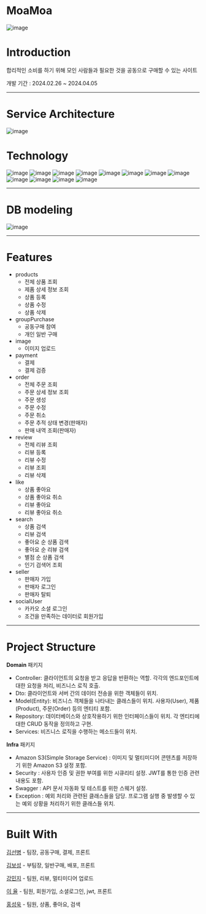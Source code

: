 # MoaMoa
![image](https://github.com/cwc-moamoa/moamoa/assets/149165093/9fe65f5e-c41d-4532-bd5f-f3fb2578e41d)


# Introduction

합리적인 소비를 하기 위해 모인 사람들과 필요한 것을 공동으로 구매할 수 있는 사이트

개발 기간 : 2024.02.26 ~ 2024.04.05

---
# Service Architecture
![image](https://github.com/cwc-moamoa/moamoa/assets/149165093/370dda5d-ff81-4671-b4dc-2e10459d1b9b)





# Technology
![image](https://github.com/cwc-moamoa/moamoa/assets/149165093/b4e80e98-1e41-4017-82db-62c0e979b3ce)
![image](https://github.com/cwc-moamoa/moamoa/assets/149165093/4b47b474-05d2-4dee-975f-ca9e879e8c91)
![image](https://github.com/cwc-moamoa/moamoa/assets/149165093/147768a3-2363-4e36-9da3-172c958cdadc)
![image](https://github.com/cwc-moamoa/moamoa/assets/149165093/e812a620-036e-417b-99b4-a1224ebe4917)
![image](https://github.com/cwc-moamoa/moamoa/assets/149165093/b6d68008-7a2a-42ff-8099-51d353297fcf)
![image](https://github.com/cwc-moamoa/moamoa/assets/149165093/4338160c-2384-43b5-9372-96ee0d29f8fe)
![image](https://github.com/cwc-moamoa/moamoa/assets/149165093/49499ac3-577b-4a2f-8fd7-7e040c6ed04e)
![image](https://github.com/cwc-moamoa/moamoa/assets/149165093/03309061-23d6-4713-a7b0-fd95ac957827)
![image](https://github.com/cwc-moamoa/moamoa/assets/149165093/b0635d06-9c88-415b-93c4-9e8279c813c1)
![image](https://github.com/cwc-moamoa/moamoa/assets/149165093/f335bc87-c354-4662-9c0f-9d1b27d943e1)
![image](https://github.com/cwc-moamoa/moamoa/assets/149165093/fccabf1b-0925-479f-bd2d-f9d264cbfed8)
![image](https://github.com/cwc-moamoa/moamoa/assets/149165093/ec44aa65-c9d0-40f3-8565-7ee8abea021e)













---
# DB modeling

![image](https://github.com/cwc-moamoa/moamoa/assets/149165093/331e4c9b-fded-4962-a81a-ff5863780fb2)



---
# Features

- products
    - 전체 상품 조회 
    - 제품 상세 정보 조회
    - 상품 등록
    - 상품 수정
    - 상품 삭제
- groupPurchase
    - 공동구매 참여
    - 개인 일반 구매
- image
    - 이미지 업로드
- payment
    - 결제
    - 결제 검증
- order
    - 전체 주문 조회
    - 주문 상세 정보 조회
    - 주문 생성
    - 주문 수정
    - 주문 취소
    - 주문 추적 상태 변경(판매자)
    - 판매 내역 조회(판매자)
- review
    - 전체 리뷰 조회 
    - 리뷰 등록
    - 리뷰 수정
    - 리뷰 조회
    - 리뷰 삭제
- like
    - 상품 좋아요
    - 상품 좋아요 취소
    - 리뷰 좋아요
    - 리뷰 좋아요 취소
- search
    - 상품 검색
    - 리뷰 검색
    - 좋아요 순 상품 검색
    - 좋아요 순 리뷰 검색
    - 별점 순 상품 검색
    - 인기 검색어 조회
- seller
    - 판매자 가입
    - 판매자 로그인
    - 판매자 탈퇴
- socialUser
    - 카카오 소셜 로그인
    - 조건을 만족하는 데이터로 회원가입
 
---
# Project Structure
**Domain** 패키지 
- Controller: 클라이언트의 요청을 받고 응답을 반환하는 역할. 각각의 엔드포인트에 대한 요청을 처리, 비즈니스 로직 호출.
- Dto: 클라이언트와 서버 간의 데이터 전송을 위한 객체들이 위치. 
- Model(Entity): 비즈니스 객체들을 나타내는 클래스들이 위치. 사용자(User), 제품(Product), 주문(Order) 등의 엔티티 포함.
- Repository: 데이터베이스와 상호작용하기 위한 인터페이스들이 위치. 각 엔티티에 대한 CRUD 동작을 정의하고 구현.
- Services: 비즈니스 로직을 수행하는 메소드들이 위치.

**Infra** 패키지 
- Amazon S3(Simple Storage Service) : 이미지 및 멀티미디어 콘텐츠를 저장하기 위한 Amazon S3 설정 포함.
- Security : 사용자 인증 및 권한 부여를 위한 시큐리티 설정. JWT를 통한 인증 관련 내용도 포함.
- Swagger : API 문서 자동화 및 테스트를 위한 스웨거 설정.
- Exception : 예외 처리와 관련된 클래스들을 담당. 프로그램 실행 중 발생할 수 있는 예외 상황을 처리하기 위한 클래스들 위치.





---
# Built With
 [김선병](https://github.com/Karox1234) - 팀장, 공동구매, 결제, 프론트

 [김보성](https://github.com/96KimBoseong)  - 부팀장, 일반구매, 배포, 프론트

 [강민지](https://github.com/mingdorri) - 팀원, 리뷰, 멀티미디어 업로드

 [이 율](https://github.com/dyorcat) - 팀원, 회원가입, 소셜로그인, jwt, 프론트

 [홍성욱](https://github.com/suh75321) - 팀원, 상품, 좋아요, 검색
